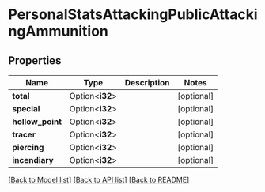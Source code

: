 # PersonalStatsAttackingPublicAttackingAmmunition

## Properties

Name | Type | Description | Notes
------------ | ------------- | ------------- | -------------
**total** | Option<**i32**> |  | [optional]
**special** | Option<**i32**> |  | [optional]
**hollow_point** | Option<**i32**> |  | [optional]
**tracer** | Option<**i32**> |  | [optional]
**piercing** | Option<**i32**> |  | [optional]
**incendiary** | Option<**i32**> |  | [optional]

[[Back to Model list]](../README.md#documentation-for-models) [[Back to API list]](../README.md#documentation-for-api-endpoints) [[Back to README]](../README.md)


